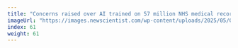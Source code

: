 ```yaml
---
title: "Concerns raised over AI trained on 57 million NHS medical records"
imageUrl: "https://images.newscientist.com/wp-content/uploads/2025/05/07105447/SEI_250200236.jpg?width=788"
index: 61
weight: 61
---
```

